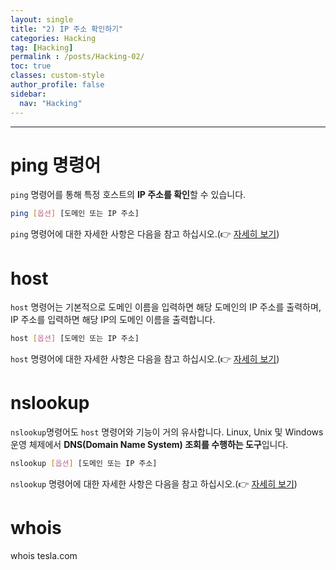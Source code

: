 ```yaml
---
layout: single
title: "2) IP 주소 확인하기"
categories: Hacking
tag: [Hacking]
permalink : /posts/Hacking-02/
toc: true
classes: custom-style
author_profile: false
sidebar:
  nav: "Hacking"
---
```


<hr>

# ping 명령어

`ping` 명령어를 통해 특정 호스트의 **IP 주소를 확인**할 수 있습니다.

```bash
ping [옵션] [도메인 또는 IP 주소]
```

`ping` 명령어에 대한 자세한 사항은 다음을 참고 하십시오.(👉 [자세히 보기](https://ehdgur5123.github.io/posts/LinuxCommand-ping))

# host

`host` 명령어는 기본적으로 도메인 이름을 입력하면 해당 도메인의 IP 주소를 출력하며, IP 주소를 입력하면 해당 IP의 도메인 이름을 출력합니다.

```bash
host [옵션] [도메인 또는 IP 주소]
```

`host` 명령어에 대한 자세한 사항은 다음을 참고 하십시오.(👉 [자세히 보기](https://ehdgur5123.github.io/posts/LinuxCommand-host))

# nslookup

`nslookup`명령어도 `host` 명령어와 기능이 거의 유사합니다. Linux, Unix 및 Windows 운영 체제에서 **DNS(Domain Name System) 조회를 수행하는 도구**입니다.

```bash
nslookup [옵션] [도메인 또는 IP 주소]
```

`nslookup` 명령어에 대한 자세한 사항은 다음을 참고 하십시오.(👉 [자세히 보기](https://ehdgur5123.github.io/posts/LinuxCommand-nslookup))

# whois

whois tesla.com